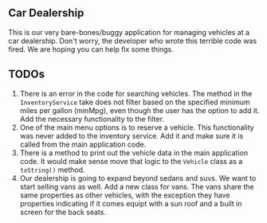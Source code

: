 ## Car Dealership

This is our very bare-bones/buggy application for managing vehicles at a car dealership. Don't worry, the developer who wrote this terrible code was fired. We are hoping you can help fix some things.


## TODOs

1. There is an error in the code for searching vehicles. The method in the `InventoryService` take does not filter based on the specified minimum miles per gallon (minMpg), even though the user has the option to add it. Add the necessary functionality to the filter.
2. One of the main menu options is to reserve a vehicle. This functionality was never added to the inventory service. Add it and make sure it is called from the main application code.
3. There is a method to print out the vehicle data in the main application code. It would make sense move that logic to the `Vehicle` class as a `toString()` method. 
4. Our dealership is going to expand beyond sedans and suvs. We want to start selling vans as well. Add a new class for vans. The vans share the same properties as other vehicles, with the exception they have properties indicating if it comes equipt with a sun roof and a built in screen for the back seats.


